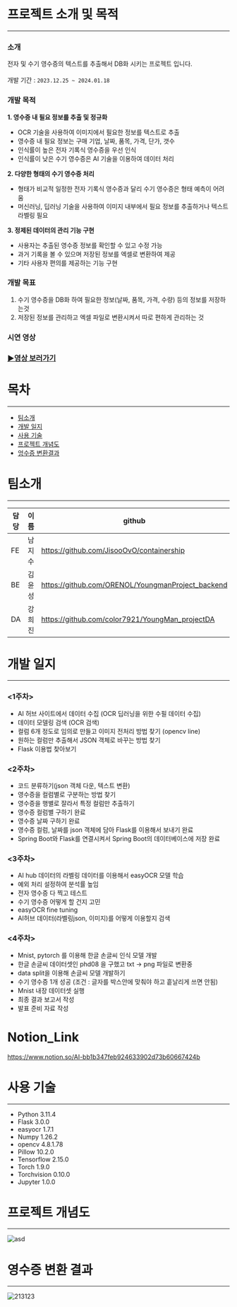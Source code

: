 # 프로젝트 소개 및 목적
---
### 소개
전자 및 수기 영수증의 텍스트를 추출해서 DB화 시키는 프로젝트 입니다. <br/><br/>
개발 기간 : `2023.12.25 ~ 2024.01.18`

### 개발 목적
**1. 영수증 내 필요 정보를 추출 및 정규화**
- OCR 기술을 사용하여 이미지에서 필요한 정보를 텍스트로 추출
- 영수증 내 필요 정보는 구매 기업, 날짜, 품목, 가격, 단가, 갯수
- 인식률이 높은 전자 기록식 영수증을 우선 인식
- 인식률이 낮은 수기 영수증은 AI 기술을 이용하여 데이터 처리

**2. 다양한 형태의 수기 영수증 처리** 
- 형태가 비교적 일정한 전자 기록식 영수증과 달리 수기 영수증은 형태 예측이 어려움
- 머신러닝, 딥러닝 기술을 사용하여 이미지 내부에서 필요 정보를 추출하거나 텍스트 라벨링 필요

**3. 정제된 데이터의 관리 기능 구현**
- 사용자는 추출된 영수증 정보를 확인할 수 있고 수정 가능
- 과거 기록을 볼 수 있으며 저장된 정보를 엑셀로 변환하여 제공
- 기타 사용자 편의를 제공하는 기능 구현

### 개발 목표
1. 수기 영수증을 DB화 하여 필요한 정보(날짜, 품목, 가격, 수량) 등의 정보를 저장하는것
2. 저장된 정보를 관리하고 엑셀 파일로 변환시켜서 따로 편하게 관리하는 것

### 시연 영상
### [▶영상 보러가기](https://youtu.be/aQxviNjqf3I)

# 목차
---
* [팀소개](#팀소개)
* [개발 일지](#개발-일지)
* [사용 기술](#사용-기술)
* [프로젝트 개념도](#프로젝트-개념도)
* [엉수증 변환결과](#영수증-변환-결과)

# 팀소개
---
|담당|이름|github|
|------|---|---|
|FE|남지수|https://github.com/JisooOvO/containership|
|BE|김윤성|https://github.com/ORENOL/YoungmanProject_backend|
|DA|강희진|https://github.com/color7921/YoungMan_projectDA|

# 개발 일지
---
 
### <1주차>
- AI 허브 사이트에서 데이터 수집 (OCR 딥러닝을 위한 수필 데이터 수집)
- 데이터 모델링 검색 (OCR 검색)
- 컬럼 6개 정도로 임의로 만들고 이미지 전처리 방법 찾기 (opencv line)
- 원하는 컬럼만 추출해서 JSON 객체로 바꾸는 방법 찾기
- Flask 이용법 찾아보기

### <2주차>
- 코드 분류하기(json 객체 다운, 텍스트 변환)
- 영수증을 컬럼별로 구분하는 방법 찾기
- 영수증을 행별로 잘라서 특정 컬럼만 추출하기
- 영수증 컬럼별 구하기 완료
- 영수증 날짜 구하기 완료
- 영수증 컬럼, 날짜를 json 객체에 담아 Flask를 이용해서 보내기 완료
- Spring Boot와 Flask를 연결시켜서 Spring Boot의 데이터베이스에 저장 완료

### <3주차>
- AI hub 데이터의 라벨링 데이터를 이용해서 easyOCR 모델 학습
- 예외 처리 설정하여 분석률 높임
- 전자 영수증 다 찍고 테스트
- 수기 영수증 어떻게 할 건지 고민
- easyOCR fine tuning
- AI허브 데이터(라벨링json, 이미지)를 어떻게 이용할지 검색

### <4주차>
- Mnist, pytorch 를 이용해 한글 손글씨 인식 모델 개발
- 한글 손글씨 데이터셋인 phd08 을 구했고 txt → png 파일로 변환중
- data split을 이용해 손글씨 모델 개발하기
- 수기 영수증 1개 성공 (조건 : 글자를 박스안에 맞춰야 하고 흩날리게 쓰면 안됨)
- Mnist 내장 데이터셋 실행
- 최종 결과 보고서 작성
- 발표 준비 자료 작성
  
# Notion_Link
https://www.notion.so/AI-bb1b347feb924633902d73b60667424b

# 사용 기술
---
- Python 3.11.4
- Flask 3.0.0
- easyocr 1.7.1
- Numpy 1.26.2
- opencv 4.8.1.78
- Pillow 10.2.0
- Tensorflow 2.15.0
- Torch 1.9.0
- Torchvision 0.10.0
- Jupyter 1.0.0

# 프로젝트 개념도
---
![asd](https://github.com/color7921/YoungMan_projectDA/assets/132988693/927a1a52-d6fe-4bf9-83c7-5c6ebbf1758e)

# 영수증 변환 결과
---
![213123](https://github.com/color7921/YoungMan_projectDA/assets/132988693/54063cb1-730b-4c5f-9400-36ef9d15cc40)

